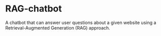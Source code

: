 # RAG-chatbot
A chatbot that can answer user questions about a given website using a Retrieval-Augmented Generation (RAG) approach.
